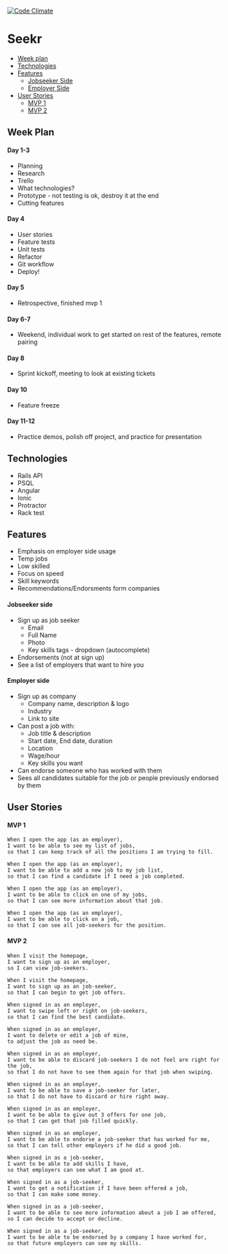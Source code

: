 [![Code Climate](https://codeclimate.com/github/leggsimon/seekr_mobile_app/badges/gpa.svg)](https://codeclimate.com/github/leggsimon/seekr_mobile_app)

# Seekr

* [Week plan](#week-plan)
* [Technologies](#technologies)
* [Features](#features)
  * [Jobseeker Side](#jobseeker-side)
  * [Employer Side](#employer-side)
* [User Stories](#user-stories)
  * [MVP 1](#mvp-1)
  * [MVP 2](#mvp-2)




## Week Plan

#### Day 1-3
  * Planning
  * Research
  * Trello
  * What technologies?
  * Prototype - not testing is ok, destroy it at the end
  * Cutting features

#### Day 4
  * User stories
  * Feature tests
  * Unit tests
  * Refactor
  * Git workflow
  * Deploy!

#### Day 5
  * Retrospective, finished mvp 1

#### Day 6-7
  * Weekend, individual work to get started on rest of the features, remote pairing

#### Day 8
  * Sprint kickoff, meeting to look at existing tickets

#### Day 10
  * Feature freeze

#### Day 11-12
  * Practice demos, polish off project, and practice for presentation


## Technologies
 * Rails API
 * PSQL
 * Angular
 * Ionic
 * Protractor
 * Rack test

## Features

  * Emphasis on employer side usage
  * Temp jobs
  * Low skilled
  * Focus on speed
  * Skill keywords
  * Recommendations/Endorsments form companies


#### Jobseeker side
  * Sign up as job seeker
    * Email
    * Full Name
    * Photo
    * Key skills tags - dropdown (autocomplete)
  * Endorsements (not at sign up)
  * See a list of employers that want to hire you


#### Employer side
  * Sign up as company
    * Company name, description & logo
    * Industry
    * Link to site
  * Can post a job with:
    * Job title & description
    * Start date, End date, duration
    * Location
    * Wage/hour
    * Key skills you want
  * Can endorse someone who has worked with them
  * Sees all candidates suitable for the job or people previously endorsed by them

## User Stories

#### MVP 1

```
When I open the app (as an employer),
I want to be able to see my list of jobs,
so that I can keep track of all the positions I am trying to fill.

When I open the app (as an employer),
I want to be able to add a new job to my job list,
so that I can find a candidate if I need a job completed.

When I open the app (as an employer),
I want to be able to click on one of my jobs,
so that I can see more information about that job.

When I open the app (as an employer),
I want to be able to click on a job,
so that I can see all job-seekers for the position.
```

#### MVP 2

```
When I visit the homepage,
I want to sign up as an employer,
so I can view job-seekers.

When I visit the homepage,
I want to sign up as an job-seeker,
so that I can begin to get job offers.

When signed in as an employer,
I want to swipe left or right on job-seekers,
so that I can find the best candidate.

When signed in as an employer,
I want to delete or edit a job of mine,
to adjust the job as need be.

When signed in as an employer,
I want to be able to discard job-seekers I do not feel are right for the job,
so that I do not have to see them again for that job when swiping.

When signed in as an employer,
I want to be able to save a job-seeker for later,
so that I do not have to discard or hire right away.

When signed in as an employer,
I want to be able to give out 3 offers for one job,
so that I can get that job filled quickly.

When signed in as an employer,
I want to be able to endorse a job-seeker that has worked for me,
so that I can tell other employers if he did a good job.

When signed in as a job-seeker,
I want to be able to add skills I have,
so that employers can see what I am good at.

When signed in as a job-seeker,
I want to get a notification if I have been offered a job,
so that I can make some money.

When signed in as a job-seeker,
I want to be able to see more information about a job I am offered,
so I can decide to accept or decline.

When signed in as a job-seeker,
I want to be able to be endorsed by a company I have worked for,
so that future employers can see my skills.
```
